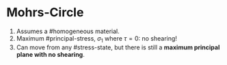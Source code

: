 # Mohrs-Circle

1. Assumes a #homogeneous material.
2. Maximum #principal-stress, $\sigma_{1}$ where $\tau = 0$: no shearing!
3. Can move from any #stress-state, but there is still a **maximum principal plane with no shearing**.